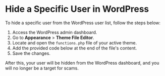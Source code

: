 # Hide a Specific User in WordPress

To hide a specific user from the WordPress user list, follow the steps below:

1. Access the WordPress admin dashboard.
2. Go to **Appearance** > **Theme File Editor**.
3. Locate and open the `functions.php` file of your active theme.
4. Add the provided code below at the end of the file's content.
5. Save the changes.

After this, your user will be hidden from the WordPress dashboard, and you will no longer be a target for scams.

